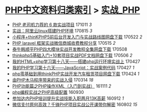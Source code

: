 [PHP中文资料归类索引](../README.md) > [实战_PHP](实战_PHP.md)
====
- [PHP 老司机力荐的 6 款实战项目](http://jkwz.applinzi.com/ittc/7023112545009927184.html#PHP+%E8%80%81%E5%8F%B8%E6%9C%BA%E5%8A%9B%E8%8D%90%E7%9A%84+6+%E6%AC%BE%E5%AE%9E%E6%88%98%E9%A1%B9%E7%9B%AE) 171011 *3* 
- [实战：阿里云linux搭建PHP环境](http://jkwz.applinzi.com/ittc/7002096723886081040.html#%E5%AE%9E%E6%88%98%EF%BC%9A%E9%98%BF%E9%87%8C%E4%BA%91linux%E6%90%AD%E5%BB%BAPHP%E7%8E%AF%E5%A2%83) 170815 *3* 
- [小程序+thinKPHP5前后台开发入门与实战路线图网盘下载](http://jkwz.applinzi.com/ittc/6970323073508049924.html#%E5%B0%8F%E7%A8%8B%E5%BA%8F%2BthinKPHP5%E5%89%8D%E5%90%8E%E5%8F%B0%E5%BC%80%E5%8F%91%E5%85%A5%E9%97%A8%E4%B8%8E%E5%AE%9E%E6%88%98%E8%B7%AF%E7%BA%BF%E5%9B%BE%E7%BD%91%E7%9B%98%E4%B8%8B%E8%BD%BD) 170522 *2* 
- [PHP laravel 框架实战微信商城收费教程分享](http://jkwz.applinzi.com/ittc/6967889129240003589.html#PHP+laravel+%E6%A1%86%E6%9E%B6%E5%AE%9E%E6%88%98%E5%BE%AE%E4%BF%A1%E5%95%86%E5%9F%8E%E6%94%B6%E8%B4%B9%E6%95%99%E7%A8%8B%E5%88%86%E4%BA%AB) 170515 *2* 
- [泰牛韩顺平PHP四大模块实战开发教程全集网盘下载](http://jkwz.applinzi.com/ittc/6965081685648475141.html#%E6%B3%B0%E7%89%9B%E9%9F%A9%E9%A1%BA%E5%B9%B3PHP%E5%9B%9B%E5%A4%A7%E6%A8%A1%E5%9D%97%E5%AE%9E%E6%88%98%E5%BC%80%E5%8F%91%E6%95%99%E7%A8%8B%E5%85%A8%E9%9B%86%E7%BD%91%E7%9B%98%E4%B8%8B%E8%BD%BD) 170508  
- [thinkphp5基础入门+10套项目实战PDF文档网盘下载](http://jkwz.applinzi.com/ittc/6964461998170440708.html#thinkphp5%E5%9F%BA%E7%A1%80%E5%85%A5%E9%97%A8%2B10%E5%A5%97%E9%A1%B9%E7%9B%AE%E5%AE%9E%E6%88%98PDF%E6%96%87%E6%A1%A3%E7%BD%91%E7%9B%98%E4%B8%8B%E8%BD%BD) 170506 *2* 
- [我的HTML+php学习第十八天——搭建php运行环境实战上](http://jkwz.applinzi.com/ittc/6961256930625455109.html#%E6%88%91%E7%9A%84HTML%2Bphp%E5%AD%A6%E4%B9%A0%E7%AC%AC%E5%8D%81%E5%85%AB%E5%A4%A9%E2%80%94%E2%80%94%E6%90%AD%E5%BB%BAphp%E8%BF%90%E8%A1%8C%E7%8E%AF%E5%A2%83%E5%AE%9E%E6%88%98%E4%B8%8A) 170427  
- [我的PHP学习第十六天——JavaScript：实战案例代码](http://jkwz.applinzi.com/ittc/6960998966656238596.html#%E6%88%91%E7%9A%84PHP%E5%AD%A6%E4%B9%A0%E7%AC%AC%E5%8D%81%E5%85%AD%E5%A4%A9%E2%80%94%E2%80%94JavaScript%EF%BC%9A%E5%AE%9E%E6%88%98%E6%A1%88%E4%BE%8B%E4%BB%A3%E7%A0%81) 170427 *1* 
- [php零基础到用thinkPHP实战开发汽车租赁项目网盘下载](http://jkwz.applinzi.com/ittc/6959916050115200004.html#php%E9%9B%B6%E5%9F%BA%E7%A1%80%E5%88%B0%E7%94%A8thinkPHP%E5%AE%9E%E6%88%98%E5%BC%80%E5%8F%91%E6%B1%BD%E8%BD%A6%E7%A7%9F%E8%B5%81%E9%A1%B9%E7%9B%AE%E7%BD%91%E7%9B%98%E4%B8%8B%E8%BD%BD) 170424 *1* 
- [由PHP木马程序带来的实战入侵](http://jkwz.applinzi.com/ittc/6944884834035041285.html#%E7%94%B1PHP%E6%9C%A8%E9%A9%AC%E7%A8%8B%E5%BA%8F%E5%B8%A6%E6%9D%A5%E7%9A%84%E5%AE%9E%E6%88%98%E5%85%A5%E4%BE%B5) 170314 *18* 
- [PHP功能篇之PHP操作XML（入门到实战）](http://jkwz.applinzi.com/ittc/6899269674235069445.html#PHP%E5%8A%9F%E8%83%BD%E7%AF%87%E4%B9%8BPHP%E6%93%8D%E4%BD%9CXML%EF%BC%88%E5%85%A5%E9%97%A8%E5%88%B0%E5%AE%9E%E6%88%98%EF%BC%89) 161111 *2* 
- [php编程实战之PHP高级配置](http://jkwz.applinzi.com/ittc/6883580600853726213.html#php%E7%BC%96%E7%A8%8B%E5%AE%9E%E6%88%98%E4%B9%8BPHP%E9%AB%98%E7%BA%A7%E9%85%8D%E7%BD%AE) 160930  
- [参加达内PHP培训提升实战技能入职两月13K高薪](http://jkwz.applinzi.com/ittc/6865117251405087748.html#%E5%8F%82%E5%8A%A0%E8%BE%BE%E5%86%85PHP%E5%9F%B9%E8%AE%AD%E6%8F%90%E5%8D%87%E5%AE%9E%E6%88%98%E6%8A%80%E8%83%BD%E5%85%A5%E8%81%8C%E4%B8%A4%E6%9C%8813K%E9%AB%98%E8%96%AA) 160912 *1* 
- [微信支付原何高效？千锋PHP项目实战公开课带你解密](http://jkwz.applinzi.com/ittc/6861691295348818949.html#%E5%BE%AE%E4%BF%A1%E6%94%AF%E4%BB%98%E5%8E%9F%E4%BD%95%E9%AB%98%E6%95%88%EF%BC%9F%E5%8D%83%E9%94%8BPHP%E9%A1%B9%E7%9B%AE%E5%AE%9E%E6%88%98%E5%85%AC%E5%BC%80%E8%AF%BE%E5%B8%A6%E4%BD%A0%E8%A7%A3%E5%AF%86) 160802 *15* 
